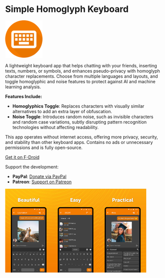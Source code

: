 # Simple Homoglyph Keyboard
<img alt="Logo" src="graphics/icon.png" width="120" />

A lightweight keyboard app that helps chatting with your friends, inserting texts, numbers, or symbols, and enhances pseudo-privacy with homoglyph character replacements. Choose from multiple languages and layouts, and toggle homoglyphic and noise features to protect against AI and machine learning analysis.

**Features Include:**
- **Homoglyphics Toggle**: Replaces characters with visually similar alternatives to add an extra layer of obfuscation.
- **Noise Toggle**: Introduces random noise, such as invisible characters and random case variations, subtly disrupting pattern recognition technologies without affecting readability.

This app operates without internet access, offering more privacy, security, and stability than other keyboard apps. Contains no ads or unnecessary permissions and is fully open-source.

<a href="https://f-droid.org/packages/com.tlorien.keyboard">Get it on F-Droid</a>

Support the development:  
- **PayPal**: [Donate via PayPal](https://paypal.me/SimpleMobileTools?country.x=SK&locale.x=en_US)
- **Patreon**: [Support on Patreon](https://www.patreon.com/tiborkaputa)

<div style="display:flex;">
<img alt="App image" src="fastlane/metadata/android/en-US/images/phoneScreenshots/1_en-US.jpeg" width="30%">
<img alt="App image" src="fastlane/metadata/android/en-US/images/phoneScreenshots/2_en-US.jpeg" width="30%">
<img alt="App image" src="fastlane/metadata/android/en-US/images/phoneScreenshots/3_en-US.jpeg" width="30%">
</div>
